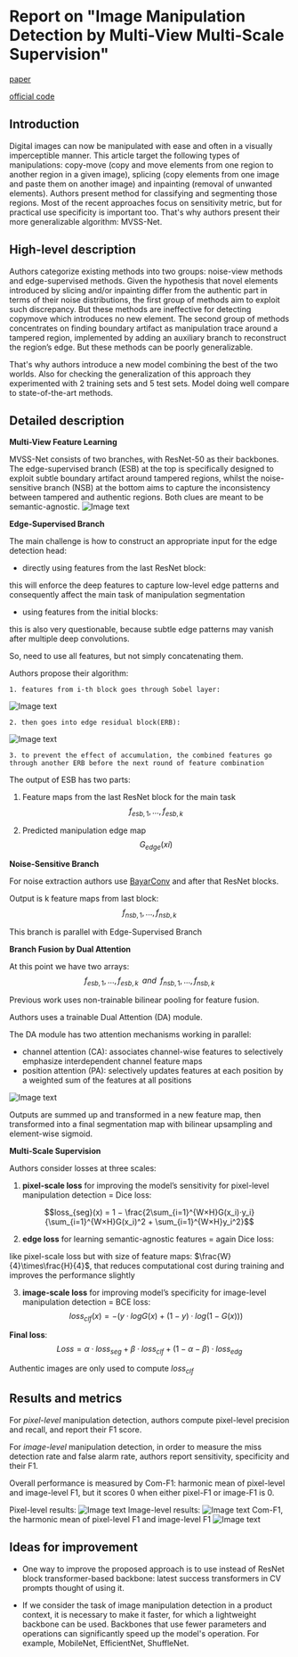 # Report on "Image Manipulation Detection by Multi-View Multi-Scale Supervision"
[paper](https://arxiv.org/pdf/2104.06832v2.pdf)

[official code](https://github.com/dong03/MVSS-Net)
## Introduction
Digital images can now be manipulated with ease and
often in a visually imperceptible manner. This article target the following types of manipulations: copy-move (copy and move elements from one region to another region in a given image), splicing (copy elements from one image and paste them on another image) and inpainting (removal
of unwanted elements). Authors present method for classifying and segmenting those regions.
Most of the recent approaches focus on sensitivity metric, but for practical use specificity is important too. That's why authors present their more generalizable algorithm: MVSS-Net.

## High-level description
Authors categorize existing methods into two groups: noise-view methods and edge-supervised methods. 
Given the hypothesis that novel elements introduced by slicing and/or inpainting differ from the authentic part in terms of their noise distributions, the first group of methods aim to exploit such discrepancy.
But these methods are ineffective for detecting copymove which introduces no new element.
The second group of methods concentrates on finding boundary artifact as manipulation trace around a tampered region, implemented by adding an auxiliary branch to reconstruct the region’s edge. 
But these methods can be poorly generalizable. 

That's why authors introduce a new model combining the best of the two worlds. Also for checking the generalization of this approach they experimented with 2 training sets and 5 test sets. Model doing well compare to state-of-the-art methods.

## Detailed description
**Multi-View Feature Learning**

MVSS-Net consists of two branches, with ResNet-50 as their backbones. The edge-supervised branch (ESB) at the top is specifically designed to exploit subtle boundary artifact around tampered regions, whilst the noise-sensitive branch (NSB) at the bottom aims to capture the inconsistency between tampered and authentic regions. Both clues are meant to be semantic-agnostic.
![Image text](model_concept_diagram.png)

**Edge-Supervised Branch**

The main challenge is how to construct an appropriate input for the edge detection head:
 - directly using features from the last ResNet block:

this will enforce the deep features to capture low-level edge patterns and consequently affect the main task of manipulation segmentation

 - using features from the initial blocks:

this is also very questionable, because subtle edge patterns may vanish after multiple deep convolutions.

So, need to use all features, but not simply concatenating them. 

Authors propose their algorithm:

    1. features from i-th block goes through Sobel layer:
![Image text](sobel_layer.png)

    2. then goes into edge residual block(ERB):
![Image text](erb_block.png)

    3. to prevent the effect of accumulation, the combined features go through another ERB before the next round of feature combination

The output of ESB has two parts:

1. Feature maps from the last ResNet block for the main task
$${f_{esb,1}, . . . , f_{esb,k}}$$

2. Predicted manipulation edge map
$${G_{edge}(xi)}$$

**Noise-Sensitive Branch**

For noise extraction authors use [BayarConv](https://ieeexplore.ieee.org/stamp/stamp.jsp?tp=&arnumber=8335799) and after that ResNet blocks.

Output is k feature maps from last block:
$${f_{nsb,1}, . . . , f_{nsb,k}}$$

This branch is parallel with Edge-Supervised Branch

**Branch Fusion by Dual Attention**

At this point we have two arrays:
$${f_{esb,1}, . . . , f_{esb,k}} \;\; and \;\; {f_{nsb,1}, . . . , f_{nsb,k}}$$

Previous work uses non-trainable bilinear pooling for feature fusion.

Authors uses a trainable Dual Attention (DA) module.

The DA module has two attention mechanisms working in parallel: 
 - channel attention (CA):
associates channel-wise features to selectively emphasize interdependent channel feature maps
 - position attention (PA):
selectively updates features at each position by a weighted sum of the features at all positions

![Image text](dual_attention.png)

Outputs are summed up and transformed in a new feature map, then transformed into a final segmentation map with bilinear upsampling and element-wise sigmoid.

**Multi-Scale Supervision**

Authors consider losses at three scales:
1. **pixel-scale loss** for improving the model’s sensitivity for pixel-level manipulation detection = Dice loss:

$$loss_{seg}(x) = 1 −  \frac{2\sum_{i=1}^{W×H}G(x_i)·y_i}{\sum_{i=1}^{W×H}G(x_i)^2 + \sum_{i=1}^{W×H}y_i^2}$$

2. **edge loss** for learning semantic-agnostic features = again Dice loss:

like pixel-scale loss but with size of feature maps: $\frac{W}{4}\times\frac{H}{4}$, that reduces computational cost during training and improves the performance slightly

3. **image-scale loss** for improving model’s specificity for image-level
manipulation detection = BCE loss:
$$loss_{clf} (x) = −(y ·log G(x)+(1−y)·log(1−G(x)))$$

**Final loss**:
$$Loss = α·loss_{seg} + β ·loss_{clf} + (1−α−β)·loss_{edg}$$

Authentic images are only used to compute $loss_{clf}$

## Results and metrics

For *pixel-level* manipulation detection, authors compute pixel-level precision and recall, and report their F1 score.

For *image-level* manipulation detection, in order to measure the miss detection rate and false alarm rate, authors report sensitivity, specificity and their F1.

Overall performance is measured by Com-F1: harmonic mean of pixel-level and image-level F1, but it scores 0 when either pixel-F1 or image-F1 is 0.

Pixel-level results:
![Image text](pixel_level_results.png)
Image-level results:
![Image text](image_level_results.png)
Com-F1, the harmonic mean of pixel-level F1 and image-level F1
![Image text](comf1_results.png)

## Ideas for improvement
* One way to improve the proposed approach is to use instead of ResNet block transformer-based backbone: latest success transformers in CV prompts thought of using it. 

* If we consider the task of image manipulation detection in a product context, it is necessary to make it faster, for which a lightweight backbone can be used. Backbones that use fewer parameters and operations can significantly speed up the model's operation. For example, MobileNet, EfficientNet, ShuffleNet.